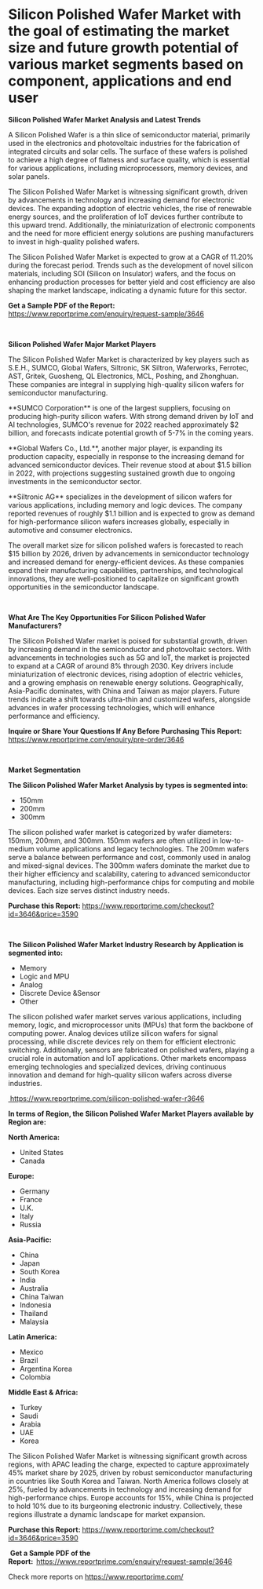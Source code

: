 <p><h1>Silicon Polished Wafer Market with the goal of estimating the market size and future growth potential of various market segments based on component, applications and end user</h1></p><p><strong>Silicon Polished Wafer Market Analysis and Latest Trends</strong></p>
<p><p>A Silicon Polished Wafer is a thin slice of semiconductor material, primarily used in the electronics and photovoltaic industries for the fabrication of integrated circuits and solar cells. The surface of these wafers is polished to achieve a high degree of flatness and surface quality, which is essential for various applications, including microprocessors, memory devices, and solar panels.</p><p>The Silicon Polished Wafer Market is witnessing significant growth, driven by advancements in technology and increasing demand for electronic devices. The expanding adoption of electric vehicles, the rise of renewable energy sources, and the proliferation of IoT devices further contribute to this upward trend. Additionally, the miniaturization of electronic components and the need for more efficient energy solutions are pushing manufacturers to invest in high-quality polished wafers.</p><p>The Silicon Polished Wafer Market is expected to grow at a CAGR of 11.20% during the forecast period. Trends such as the development of novel silicon materials, including SOI (Silicon on Insulator) wafers, and the focus on enhancing production processes for better yield and cost efficiency are also shaping the market landscape, indicating a dynamic future for this sector.</p></p>
<p><strong>Get a Sample PDF of the Report:&nbsp;</strong> <a href="https://www.reportprime.com/enquiry/request-sample/3646?utm_campaign=3218&utm_medium=2&utm_source=Github&utm_content=ia&utm_term=18032025&utm_id=silicon-polished-wafer">https://www.reportprime.com/enquiry/request-sample/3646</a></p>
<p>&nbsp;</p>
<p><strong>Silicon Polished Wafer Major Market Players</strong></p>
<p><p>The Silicon Polished Wafer Market is characterized by key players such as S.E.H., SUMCO, Global Wafers, Siltronic, SK Siltron, Waferworks, Ferrotec, AST, Gritek, Guosheng, QL Electronics, MCL, Poshing, and Zhonghuan. These companies are integral in supplying high-quality silicon wafers for semiconductor manufacturing.</p><p>**SUMCO Corporation** is one of the largest suppliers, focusing on producing high-purity silicon wafers. With strong demand driven by IoT and AI technologies, SUMCO's revenue for 2022 reached approximately $2 billion, and forecasts indicate potential growth of 5-7% in the coming years.</p><p>**Global Wafers Co., Ltd.**, another major player, is expanding its production capacity, especially in response to the increasing demand for advanced semiconductor devices. Their revenue stood at about $1.5 billion in 2022, with projections suggesting sustained growth due to ongoing investments in the semiconductor sector.</p><p>**Siltronic AG** specializes in the development of silicon wafers for various applications, including memory and logic devices. The company reported revenues of roughly $1.1 billion and is expected to grow as demand for high-performance silicon wafers increases globally, especially in automotive and consumer electronics.</p><p>The overall market size for silicon polished wafers is forecasted to reach $15 billion by 2026, driven by advancements in semiconductor technology and increased demand for energy-efficient devices. As these companies expand their manufacturing capabilities, partnerships, and technological innovations, they are well-positioned to capitalize on significant growth opportunities in the semiconductor landscape.</p></p>
<p>&nbsp;</p>
<p><strong>What Are The Key Opportunities For Silicon Polished Wafer Manufacturers?</strong></p>
<p><p>The Silicon Polished Wafer market is poised for substantial growth, driven by increasing demand in the semiconductor and photovoltaic sectors. With advancements in technologies such as 5G and IoT, the market is projected to expand at a CAGR of around 8% through 2030. Key drivers include miniaturization of electronic devices, rising adoption of electric vehicles, and a growing emphasis on renewable energy solutions. Geographically, Asia-Pacific dominates, with China and Taiwan as major players. Future trends indicate a shift towards ultra-thin and customized wafers, alongside advances in wafer processing technologies, which will enhance performance and efficiency.</p></p>
<p><strong>Inquire or Share Your Questions If Any Before Purchasing This Report:</strong> <a href="https://www.reportprime.com/enquiry/pre-order/3646?utm_campaign=3218&utm_medium=2&utm_source=Github&utm_content=ia&utm_term=18032025&utm_id=silicon-polished-wafer">https://www.reportprime.com/enquiry/pre-order/3646</a></p>
<p>&nbsp;</p>
<p><strong>Market Segmentation</strong></p>
<p><strong>The Silicon Polished Wafer Market Analysis by types is segmented into:</strong></p>
<p><ul><li>150mm</li><li>200mm</li><li>300mm</li></ul></p>
<p><p>The silicon polished wafer market is categorized by wafer diameters: 150mm, 200mm, and 300mm. 150mm wafers are often utilized in low-to-medium volume applications and legacy technologies. The 200mm wafers serve a balance between performance and cost, commonly used in analog and mixed-signal devices. The 300mm wafers dominate the market due to their higher efficiency and scalability, catering to advanced semiconductor manufacturing, including high-performance chips for computing and mobile devices. Each size serves distinct industry needs.</p></p>
<p><strong>Purchase this Report:&nbsp;</strong><a href="https://www.reportprime.com/checkout?id=3646&price=3590&utm_campaign=3218&utm_medium=2&utm_source=Github&utm_content=ia&utm_term=18032025&utm_id=silicon-polished-wafer">https://www.reportprime.com/checkout?id=3646&price=3590</a></p>
<p>&nbsp;</p>
<p><strong>The Silicon Polished Wafer Market Industry Research by Application is segmented into:</strong></p>
<p><ul><li>Memory</li><li>Logic and MPU</li><li>Analog</li><li>Discrete Device &Sensor</li><li>Other</li></ul></p>
<p><p>The silicon polished wafer market serves various applications, including memory, logic, and microprocessor units (MPUs) that form the backbone of computing power. Analog devices utilize silicon wafers for signal processing, while discrete devices rely on them for efficient electronic switching. Additionally, sensors are fabricated on polished wafers, playing a crucial role in automation and IoT applications. Other markets encompass emerging technologies and specialized devices, driving continuous innovation and demand for high-quality silicon wafers across diverse industries.</p></p>
<p><a href="https://www.reportprime.com/silicon-polished-wafer-r3646?utm_campaign=3218&utm_medium=2&utm_source=Github&utm_content=ia&utm_term=18032025&utm_id=silicon-polished-wafer">&nbsp;https://www.reportprime.com/silicon-polished-wafer-r3646</a></p>
<p><strong>In terms of Region, the Silicon Polished Wafer Market Players available by Region are:</strong></p>
<p>
    <p> <strong> North America: </strong>
        <ul>
            <li>United States</li>
            <li>Canada</li>
        </ul>
        </p> 
    <p> <strong> Europe: </strong>
        <ul>
            <li>Germany</li>
            <li>France</li>
            <li>U.K.</li>
            <li>Italy</li>
            <li>Russia</li>
        </ul>
        </p> 
    <p> <strong> Asia-Pacific: </strong>
        <ul>
            <li>China</li>
            <li>Japan</li>
            <li>South Korea</li>
            <li>India</li>
            <li>Australia</li>
            <li>China Taiwan</li>
            <li>Indonesia</li>
            <li>Thailand</li>
            <li>Malaysia</li>
        </ul>
        </p> 
    <p> <strong> Latin America: </strong>
        <ul>
            <li>Mexico</li>
            <li>Brazil</li>
            <li>Argentina Korea</li>
            <li>Colombia</li>
        </ul>
        </p> 
    <p> <strong> Middle East & Africa: </strong>
        <ul>
            <li>Turkey</li>
            <li>Saudi</li>
            <li>Arabia</li>
            <li>UAE</li>
            <li>Korea</li>
        </ul>
    </p>
    </p>
<p><p>The Silicon Polished Wafer Market is witnessing significant growth across regions, with APAC leading the charge, expected to capture approximately 45% market share by 2025, driven by robust semiconductor manufacturing in countries like South Korea and Taiwan. North America follows closely at 25%, fueled by advancements in technology and increasing demand for high-performance chips. Europe accounts for 15%, while China is projected to hold 10% due to its burgeoning electronic industry. Collectively, these regions illustrate a dynamic landscape for market expansion.</p></p>
<p><strong>Purchase this Report: </strong><a href="https://www.reportprime.com/checkout?id=3646&price=3590&utm_campaign=3218&utm_medium=2&utm_source=Github&utm_content=ia&utm_term=18032025&utm_id=silicon-polished-wafer">https://www.reportprime.com/checkout?id=3646&price=3590</a></p>
<p>&nbsp;<strong>Get a Sample PDF of the Report:&nbsp;&nbsp;</strong><a href="https://www.reportprime.com/enquiry/request-sample/3646?utm_campaign=3218&utm_medium=2&utm_source=Github&utm_content=ia&utm_term=18032025&utm_id=silicon-polished-wafer">https://www.reportprime.com/enquiry/request-sample/3646</a></p>
<p><strong></strong></p>
<p>Check more reports on <a href="https://www.reportprime.com/?utm_campaign=3218&utm_medium=2&utm_source=Github&utm_content=ia&utm_term=18032025&utm_id=silicon-polished-wafer">https://www.reportprime.com/</a></p>